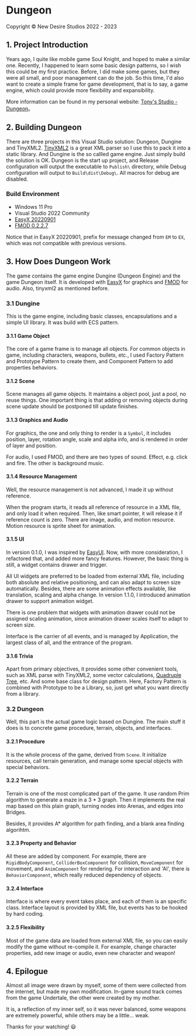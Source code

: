 # Dungeon

Copyright © New Desire Studios 2022 - 2023

## 1. Project Introduction

Years ago, I quite like mobile game Soul Knight, and hoped to make a similar one. Recently, I happened to learn some basic design patterns, so I wish this could be my first practice. Before, I did make some games, but they were all small, and poor management can do the job. So this time, I'd also want to create a simple frame for game development, that is to say, a game engine, which could provide more flexibility and expansibility.

More information can be found in my personal website: [Tony's Studio - Dungeon](http://tonys-studio.top/project/dungeon.html)。

## 2. Building Dungeon

There are three projects in this Visual Studio solution: Dungeon, Dungine and TinyXML2. [TinyXML2](https://github.com/leethomason/tinyxml2) is a great XML parser so I use this to pack it into a static library. And Dungine is the so callled game engine. Just simply build the solution is OK. Dungeon is the start up project, and Release configuration will output the executable to `Publish\` directory, while Debug configuration will output to `Build\dist\Debug\`. All macros for debug are disabled.

### Build Environment

- Windows 11 Pro
- Visual Studio 2022 Community
- [EasyX 20220901](https://easyx.cn/)
- [FMOD 0.2.2.7](https://fmod.com)

Notice that in EasyX 20220901, prefix for message changed from `EM` to `EX`, which was not compatible with previous versions.

## 3. How Does Dungeon Work

The game contains the game engine Dungine (Dungeon Engine) and the game Dungeon itself. It is developed with [EasyX](https://easyx.cn/) for graphics and [FMOD](https://fmod.com) for audio. Also, tinyxml2 as mentioned before.

### 3.1 Dungine

This is the game engine, including basic classes, encapsulations and a simple UI library. It was build with ECS pattern. 

#### 3.1.1 Game Object

The core of a game frame is to manage all objects. For common objects in game, including characters, weapons, bullets, etc., I used Factory Pattern and Prototype Pattern to create them, and Component Pattern to add properties behaviors.

#### 3.1.2 Scene

Scene manages all game objects. It maintains a object pool, just a pool, no reuse things. One important thing is that adding or removing objects during scene update should be postponed till update finishes.

#### 3.1.3 Graphics and Audio

For graphics, the one and only thing to render is a `Symbol`, it includes position, layer, rotation angle, scale and alpha info, and is rendered in order of layer and position.

For audio, I used FMOD, and there are two types of sound. Effect, e.g. click and fire. The other is background music.

#### 3.1.4 Resource Management

Well, the resource management is not advanced, I made it up without reference.

When the program starts, it reads all reference of resource in a XML file, and only load it when required. Then, like smart pointer, it will release it if reference count is zero. There are image, audio, and motion resource. Motion resource is sprite sheet for animation.

#### 3.1.5 UI

In version 0.1.0, I was inspired by [EasyUI](https://codebus.cn/contributor/zhurong-easyui). Now, with more consideration, I refactored that, and added more fancy features. However, the basic thing is still, a widget contains drawer and trigger.

All UI widgets are preferred to be loaded from external XML file, including both absolute and relative positioning, and can also adapt to screen size automatically. Besides, there are some animation effects available, like translation, scaling and alpha change. In version 1.1.0, I introduced animation drawer to support animation widget.

There is one problem that widgets with animation drawer could not be assigned scaling animation, since animation drawer scales itself to adapt to screen size.

Interface is the carrier of all events, and is managed by Application, the largest class of all, and the entrance of the program.

#### 3.1.6 Trivia

Apart from primary objectives, it provides some other convenient tools, such as XML parse with TinyXML2, some vector calculations, [Quadruple Tree](https://codebus.cn/sunxiaoyu/quadtree-collision), etc. And some base class for design pattern. Here, Factory Pattern is combined with Prototype to be a Library, so, just get what you want directly from a library.

### 3.2 Dungeon

Well, this part is the actual game logic based on Dungine. The main stuff it does is to concrete game procedure, terrain, objects, and interfaces.

#### 3.2.1 Procedure

It is the whole process of the game, derived from `Scene`. It initialize resources, call terrain generation, and manage some special objects with special behaviors.

#### 3.2.2 Terrain

Terrain is one of the most complicated part of the game. It use random Prim algorithm to generate a maze in a 3 * 3 graph. Then it implements the real map based on this plain graph, turning nodes into Arenas, and edges into Bridges.

Besides, it provides A* algorithm for path finding, and a blank area finding algorihtm.

#### 3.2.3 Property and Behavior

All these are added by component. For example, there are `RigidBodyComponent`, `ColliderBoxComponent` for collision, `MoveComponent` for movement, and `AnimComponent` for rendering. For interaction and 'AI', there is `BehaviorComponent`, which really reduced dependency of objects.

#### 3.2.4 Interface

Interface is where every event takes place, and each of them is an specific class. Interface layout is provided by XML file, but events has to be hooked by hard coding.

#### 3.2.5 Flexibility

Most of the game data are loaded from external XML file, so you can easily modify the game without re-compile it. For example, change character properties, add new image or audio, even new character and weapon!

## 4. Epilogue

Almost all image were drawn by myself, some of them were collected from the internet, but made my own modification. In-game sound track comes from the game Undertale, the other were created by my mother.

It is, a reflection of my inner self, so it was never balanced, some weapons are extremely powerful, while others may be a little... weak.

Thanks for your watching! :smiley:


